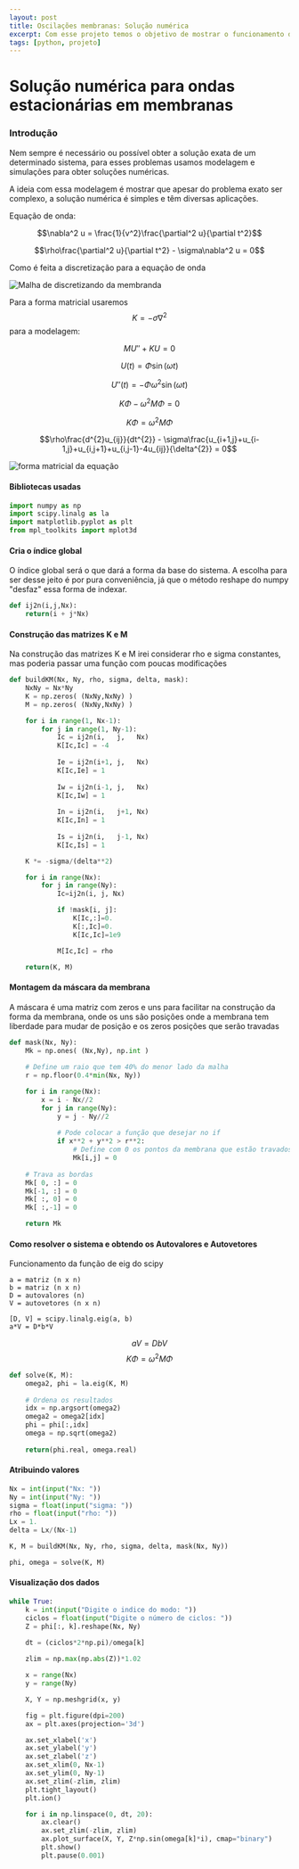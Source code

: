 ```yaml
---
layout: post
title: Oscilações membranas: Solução numérica
excerpt: Com esse projeto temos o objetivo de mostrar o funcionamento da discretização finita para uma EDP parabólica e homogênea
tags: [python, projeto]
---
```


# Solução numérica para ondas estacionárias em membranas

### Introdução

Nem sempre é necessário ou possível obter a solução exata de um determinado sistema, para esses problemas usamos modelagem e simulações para obter soluções numéricas.

A ideia com essa modelagem é mostrar que apesar do problema exato ser complexo, a solução numérica é simples e têm diversas aplicações.

Equação de onda:

$$\nabla^2 u = \frac{1}{v^2}\frac{\partial^2 u}{\partial t^2}$$

$$\rho\frac{\partial^2 u}{\partial t^2} - \sigma\nabla^2 u = 0$$

Como é feita a discretização para a equação de onda

![Malha de discretizando da membranda](/img/projeto-membranas-2019/malha.png)

Para a forma matricial usaremos $$K = -\sigma\nabla^2$$ para a modelagem:

$$MU''+KU = 0$$

$$U(t) = \Phi\sin{(\omega t)}$$

$$U''(t) = -\Phi\omega^2\sin{(\omega t)}$$

$$K\Phi - \omega^{2}M\Phi = 0$$

$$K\Phi = \omega^{2}M\Phi$$

$$\rho\frac{d^{2}u_{ij}}{dt^{2}} - \sigma\frac{u_{i+1,j}+u_{i-1,j}+u_{i,j+1}+u_{i,j-1}-4u_{ij}}{\delta^{2}} = 0$$

![forma matricial da equação](/img/projeto-membranas-2019/calcmatriz.png)

#### Bibliotecas usadas
~~~python
import numpy as np
import scipy.linalg as la
import matplotlib.pyplot as plt
from mpl_toolkits import mplot3d
~~~

#### Cria o índice global
O índice global será o que dará a forma da base do sistema. A escolha para ser desse jeito é por pura conveniência, já que o método reshape do numpy "desfaz" essa forma de indexar.
~~~python
def ij2n(i,j,Nx):
    return(i + j*Nx)
~~~

#### Construção das matrizes K e M
Na construção das matrizes K e M irei considerar rho e sigma constantes, mas poderia passar uma função com poucas modificações
~~~python
def buildKM(Nx, Ny, rho, sigma, delta, mask):
    NxNy = Nx*Ny
    K = np.zeros( (NxNy,NxNy) )
    M = np.zeros( (NxNy,NxNy) )

    for i in range(1, Nx-1):
        for j in range(1, Ny-1):
            Ic = ij2n(i,   j,   Nx)
            K[Ic,Ic] = -4
            
            Ie = ij2n(i+1, j,   Nx)
            K[Ic,Ie] = 1
            
            Iw = ij2n(i-1, j,   Nx)
            K[Ic,Iw] = 1
            
            In = ij2n(i,   j+1, Nx)
            K[Ic,In] = 1
            
            Is = ij2n(i,   j-1, Nx)
            K[Ic,Is] = 1

    K *= -sigma/(delta**2)

    for i in range(Nx):
        for j in range(Ny):
            Ic=ij2n(i, j, Nx)

            if !mask[i, j]:
                K[Ic,:]=0.
                K[:,Ic]=0.
                K[Ic,Ic]=1e9

            M[Ic,Ic] = rho

    return(K, M)
~~~
#### Montagem da máscara da membrana

A máscara é uma matriz com zeros e uns para facilitar na construção da forma da membrana, onde os uns são posições onde a membrana tem liberdade para mudar de posição e os zeros posições que serão travadas
~~~python
def mask(Nx, Ny):
    Mk = np.ones( (Nx,Ny), np.int )
    
    # Define um raio que tem 40% do menor lado da malha
    r = np.floor(0.4*min(Nx, Ny))

    for i in range(Nx):
        x = i - Nx//2
        for j in range(Ny):
            y = j - Ny//2
            
            # Pode colocar a função que desejar no if
            if x**2 + y**2 > r**2:
                # Define com 0 os pontos da membrana que estão travados
                Mk[i,j] = 0
    
    # Trava as bordas
    Mk[ 0, :] = 0
    Mk[-1, :] = 0
    Mk[ :, 0] = 0
    Mk[ :,-1] = 0

    return Mk
~~~
#### Como resolver o sistema e obtendo os Autovalores e Autovetores

Funcionamento da função de eig do scipy

~~~
a = matriz (n x n)
b = matriz (n x n)
D = autovalores (n)
V = autovetores (n x n)

[D, V] = scipy.linalg.eig(a, b)
a*V = D*b*V
~~~

$$aV = DbV$$
$$K\Phi = \omega^{2}M\Phi$$

~~~python
def solve(K, M):
    omega2, phi = la.eig(K, M)
    
    # Ordena os resultados
    idx = np.argsort(omega2)
    omega2 = omega2[idx]
    phi = phi[:,idx]
    omega = np.sqrt(omega2)
    
    return(phi.real, omega.real)
~~~
#### Atribuindo valores

~~~python
Nx = int(input("Nx: "))
Ny = int(input("Ny: "))
sigma = float(input("sigma: "))
rho = float(input("rho: "))
Lx = 1.
delta = Lx/(Nx-1)

K, M = buildKM(Nx, Ny, rho, sigma, delta, mask(Nx, Ny))

phi, omega = solve(K, M)
~~~
#### Visualização dos dados
~~~python
while True:
    k = int(input("Digite o indice do modo: "))
    ciclos = float(input("Digite o número de ciclos: "))
    Z = phi[:, k].reshape(Nx, Ny)
    
    dt = (ciclos*2*np.pi)/omega[k]

    zlim = np.max(np.abs(Z))*1.02

    x = range(Nx)
    y = range(Ny)

    X, Y = np.meshgrid(x, y)

    fig = plt.figure(dpi=200)
    ax = plt.axes(projection='3d')

    ax.set_xlabel('x')
    ax.set_ylabel('y')
    ax.set_zlabel('z')
    ax.set_xlim(0, Nx-1)
    ax.set_ylim(0, Ny-1)
    ax.set_zlim(-zlim, zlim)
    plt.tight_layout()
    plt.ion()

    for i in np.linspace(0, dt, 20):
        ax.clear()
        ax.set_zlim(-zlim, zlim)
        ax.plot_surface(X, Y, Z*np.sin(omega[k]*i), cmap="binary")
        plt.show()
        plt.pause(0.001)
~~~
